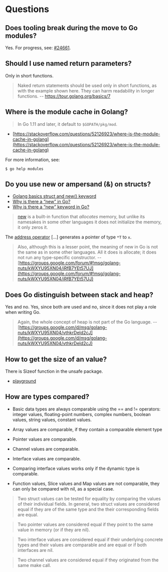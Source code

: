 # Questions

## Does tooling break during the move to Go modules?

Yes. For progress, see: [#24661](https://github.com/golang/go/issues/24661).

## Should I use named return parameters?

Only in short functions.

> Naked return statements should be used only in short functions, as with the
> example shown here. They can harm readability in longer functions. -- https://tour.golang.org/basics/7

## Where is the module cache in Golang?

> In Go 1.11 and later, it default to `$GOPATH/pkg/mod`.

* [https://stackoverflow.com/questions/52126923/where-is-the-module-cache-in-golang](https://stackoverflow.com/questions/52126923/where-is-the-module-cache-in-golang)

For more information, see:

```
$ go help modules
```

## Do you use new or ampersand (&) on structs?

* [Golang basics struct and new() keyword](https://stackoverflow.com/q/34543430/89391)
* [Why is there a “new” in Go?](https://softwareengineering.stackexchange.com/q/210399/436)
* [Why is there a “new” keyword in Go?](https://groups.google.com/forum/#!topic/golang-nuts/K3Ys8qpml2Y)

> [new](https://golang.org/doc/effective_go.html#allocation_new) is a built-in
> function that *allocates* memory, but unlike its namesakes in some other
> languages it does not initialize the memory, it only zeros it.

The [address operator](https://golang.org/ref/spec#Address_operators) [...]
generates a pointer of type `*T` to `x`.

> Also, although this is a lesser point, the meaning of new in Go is not
the same as in some other languages. All it does is allocate; it does not run
any type-specific constructor. --
[https://groups.google.com/forum/#!msg/golang-nuts/kWXYU95XN04/iRfB7YEt57UJ](https://groups.google.com/forum/#!msg/golang-nuts/kWXYU95XN04/iRfB7YEt57UJ)

## Does Go distinguish between stack and heap?

Yes and no. Yes, since both are used and no, since it does not play a role when
writing Go.

> Again, the whole concept of heap is not part of the Go
language. -- [https://groups.google.com/d/msg/golang-nuts/kWXYU95XN04/vthkrDeId2cJ](https://groups.google.com/d/msg/golang-nuts/kWXYU95XN04/vthkrDeId2cJ)

## How to get the size of an value?

There is Sizeof function in the unsafe package.

* [playground](https://play.golang.org/p/pg6vJSYMqVd)

## How are types compared?

* Basic data types are always comparable using the == and != operators: integer
values, floating-point numbers, complex numbers, boolean values, string values,
constant values.

* Array values are comparable, if they contain a comparable element type
* Pointer values are comparable.
* Channel values are comparable.
* Interface values are comparable.
* Comparing interface values works only if the dynamic type is comparable.
* Function values, Slice values and Map values are not comparable, they can
  only be compared with nil, as a special case.

> Two struct values can be tested for equality by comparing the values of their
> individual fields. In general, two struct values are considered equal if they
> are of the same type and the their corresponding fields are equal.

> Two pointer values are considered equal if they point to the same value in
> memory (or if they are nil).

> Two interface values are considered equal if their underlying concrete types
> and their values are comparable and are equal or if both interfaces are nil.

> Two channel values are considered equal if they originated from the same make call.


